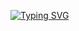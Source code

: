 [![Typing SVG](https://readme-typing-svg.demolab.com?font=Fira+Sans&pause=1000&color=204A98&width=435&lines=%E2%80%9CSuccess+is+the+ability+to+go+from+one+failure+to+another+with+no+loss+of+enthusiasm.%E2%80%9D+(Winston+Churchill))](https://git.io/typing-svg)

<!-- ## Hi there 👋 -->

<!--
**joelgiaufer/joelgiaufer** is a ✨ _special_ ✨ repository because its `README.md` (this file) appears on your GitHub profile.

Here are some ideas to get you started:

- 🔭 I’m currently working on ...
- 🌱 I’m currently learning ...
- 👯 I’m looking to collaborate on ...
- 🤔 I’m looking for help with ...
- 💬 Ask me about ...
- 📫 How to reach me: ...
- 😄 Pronouns: ...
- ⚡ Fun fact: ...
-->
